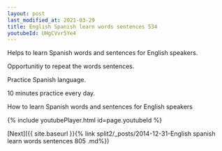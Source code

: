 ```yaml
---
layout: post
last_modified_at: 2021-03-29
title: English Spanish learn words sentences 534 
youtubeId: UHgCVvr5Ye4
---
```

 
 
Helps to learn Spanish words and sentences for English speakers.

Opportunitiy to repeat the words sentences. 

Practice Spanish language. 
 
10 minutes practice every day. 
 
How to learn Spanish words and sentences for English speakers 
 
{% include youtubePlayer.html id=page.youtubeId %}
 
 
[Next]({{ site.baseurl }}{% link  split2/_posts/2014-12-31-English spanish learn words sentences 805 .md%})
 
